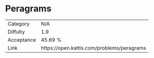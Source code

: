 # Peragrams

<table>
    <tr>
        <td>Category</td>
        <td>N/A</td>
    </tr>
    <tr>
        <td>Diffulty</td>
        <td>1.9</td>
    </tr>
    <tr>
        <td>Acceptance</td>
        <td>45.69 %</td>
    </tr>
    <tr>
        <td>Link</td>
        <td>https://open.kattis.com/problems/peragrams</td>
    </tr>
</table>